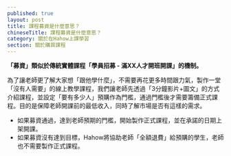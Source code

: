 ```yaml
---
published: true
layout: post
title: 課程募資是什麼意思？
chineseTitle: 課程募資是什麼意思？
category: 關於在Hahow上課學習
section: 關於購買課程
---
```


 

**「募資」類似於傳統實體課程「學員招募 - 滿XX人才開班開課」的機制。**

為了讓老師更了解大家想「跟他學什麼」，不需要再花更多時間跟力氣，製作一堂「沒有人需要」的線上教學課程，我們讓老師先透過「3分鐘影片+圖文」的方式介紹課程，並設定「要有多少人」預購作為門檻，通過門檻後才需要籌備正式課程。目的是保障老師開課前的最低收入，同時了解市場是否有這樣的需求。

- 如果募資通過，達到老師預期的門檻，開始製作正式課程，並在承諾的日期上架開課。
- 如果募資沒有達到目標，Hahow將協助老師「全額退費」給預購的學生，老師也不需要製作正式課程。





